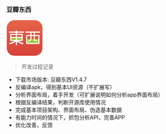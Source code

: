 ### 豆瓣东西

![](../images/doubanDX/logo.png)

> 开发过程记录

- 下载市场版本: 豆瓣东西V1.4.7
- 反编译apk，得到基本UI资源（不扩展写）
- 分析界面布局，着手开发（可扩展说明如何分析app界面布局）
- 根据反编译结果，判断开源库使用情况
- 完成基本项目架构、界面布局、伪造基本数据
- 有能力时间的情况下，抓包分析API，完善APP
- 优化改善，反馈
